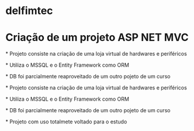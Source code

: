 # delfimtec
<h1>Criação de um projeto ASP NET MVC</h1>
* Projeto consiste na criação de uma loja virtual de hardwares e periféricos
<p>
* Utiliza o MSSQL e o Entity Framework como ORM<p>* DB foi parcialmente reaproveitado de um outro pojeto de um curso
<p>* Projeto consiste na criação de uma loja virtual de hardwares e periféricos
<p>* Utiliza o MSSQL e o Entity Framework como ORM<p>* DB foi parcialmente reaproveitado de um outro pojeto de um curso
<p>* Projeto com uso totalmete voltado para o estudo
